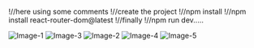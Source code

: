 !//here using some comments 
!//create the project
!//npm install
!//npm install react-router-dom@latest
!//finally
!//npm run dev.....


![Image-1](https://github.com/user-attachments/assets/a32bd5e3-bace-4f9b-9ff1-490aeb5a1556)
![Image-3](https://github.com/user-attachments/assets/f557a413-5dfd-400a-9ac6-56caf8c78fc0)
![Image-2](https://github.com/user-attachments/assets/07e00de3-96c3-4355-8cae-25ba7bce5bb5)
![Image-4](https://github.com/user-attachments/assets/151a4045-b7f3-4de7-80fa-bd2946df4e35)
![Image-5](https://github.com/user-attachments/assets/8bd5ecdf-fcea-4b79-af41-7cbd201c4c17)

